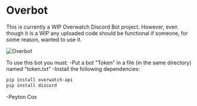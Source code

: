 # Overbot
This is currently a WIP Overwatch Discord Bot project. However, even though it is a WIP any uploaded code should be functional if someone, for some reason, wanted to use it.

![Overbot](https://img.shields.io/badge/Overbot-Early%20Beta-orange.svg)

To use this bot you must: 
-Put a bot "Token" in a file (in the same directory) named "token.txt"
-Install the following dependencies:
```bash
pip install overwatch-api
pip install discord
```

-Peyton Cox
